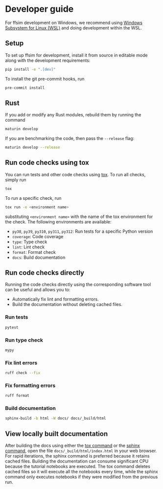 # Developer guide

For ffsim development on Windows, we recommend using [Windows Subsystem for Linux (WSL)](https://learn.microsoft.com/en-us/windows/wsl/) and doing development within the WSL.

## Setup

To set up ffsim for development, install it from source in editable mode along with the development requirements:

```bash
pip install -e ".[dev]"
```

To install the git pre-commit hooks, run

```bash
pre-commit install
```

## Rust

If you add or modify any Rust modules, rebuild them by running the command

```bash
maturin develop
```

If you are benchmarking the code, then pass the `--release` flag:

```bash
maturin develop --release
```

## Run code checks using tox

You can run tests and other code checks using [tox](https://tox.wiki/en/latest/).
To run all checks, simply run

```bash
tox
```

To run a specific check, run

```bash
tox run -e <environment name>
```

substituting `<environment name>` with the name of the tox environment for the check. The following environments are available:

- `py38`, `py39`, `py310`, `py311`, `py312`: Run tests for a specific Python version
- `coverage`: Code coverage
- `type`: Type check
- `lint`: Lint check
- `format`: Format check
- `docs`: Build documentation

## Run code checks directly

Running the code checks directly using the corresponding software tool can be useful and allows you to:

- Automatically fix lint and formatting errors.
- Build the documentation without deleting cached files.

### Run tests

```bash
pytest
```

### Run type check

```bash
mypy
```

### Fix lint errors

```bash
ruff check --fix
```

### Fix formatting errors

```bash
ruff format
```

### Build documentation

```bash
sphinx-build -b html -W docs/ docs/_build/html
```

## View locally built documentation

After building the docs using either the [tox command](#run-code-checks-using-tox) or the [sphinx command](#build-documentation), open the file `docs/_build/html/index.html` in your web browser. For rapid iterations, the sphinx command is preferred because it retains cached files.
Building the documentation can consume significant CPU because the tutorial notebooks are executed.
The tox command deletes cached files so it will execute all the notebooks every time, while the sphinx command only executes notebooks if they were modified from the previous run.
